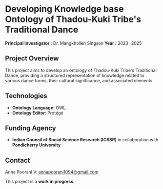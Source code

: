 # Developing Knowledge base Ontology of Thadou-Kuki Tribe's Traditional  Dance

**Principal Investigator :** Dr. Mangkhollen Singson
**Year :** 2023 -2025

## Project Overview

This project aims to develop an ontology of Thadou-Kuki Tribe's Traditional  Dance, providing a structured representation of knowledge related to various dance forms, their cultural significance, and associated elements.

## Technologies

* **Ontology Language:** OWL
* **Ontology Editor:** Protégé

## Funding Agency

* **Indian Council of Social Science Research (ICSSR)** in collaboration with **Pondicherry University**

## Contact
Anna Poorani V: annapoorani1094@gmail.com

This project is a **work in progress**.
